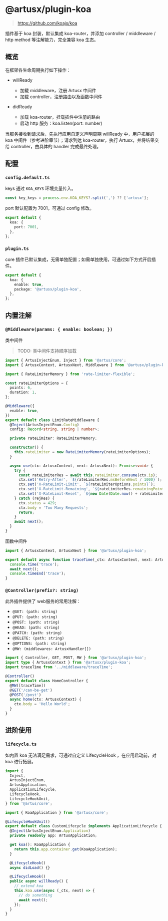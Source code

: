 # @artusx/plugin-koa

> <https://github.com/koajs/koa>

插件基于 koa 封装，默认集成 koa-router，并添加 controller / middleware / http method 等注解能力，完全兼容 koa 生态。

## 概览

在框架各生命周期执行如下操作：

- willReady

  - 加载 middleware，注册 Artusx 中间件
  - 加载 controller，注册路由以及函数中间件

- didReady
  - 加载 koa-router，挂载插件中注册的路由
  - 启动 http 服务：koa.listen(port: number)

当服务接收到请求后，先执行应用自定义声明周期 willReady 中，用户拓展的 koa 中间件（参考进阶章节）；请求到达 koa-router，执行 Artusx，并将结果交给 controller，由具体的 handler 完成最终处理。

## 配置

### `config.default.ts`

keys 通过 `KOA_KEYS` 环境变量传入。

```ts
const key_keys = process.env.KOA_KEYS?.split(',') ?? ['artusx'];
```

port 默认配置为 7001，可通过 config 修改。

```ts
export default {
  koa: {
    port: 7001,
  },
};
```

### `plugin.ts`

core 插件已默认集成，无需单独配置；如需单独使用，可通过如下方式开启插件。

```ts
export default {
  koa: {
    enable: true,
    package: '@artusx/plugin-koa',
  },
};
```

## 内置注解

### `@Middleware(params: { enable: boolean; })`

类中间件

> TODO: 类中间件支持顺序加载

```ts
import { ArtusInjectEnum, Inject } from '@artus/core';
import { ArtusxContext, ArtusxNext, Middleware } from '@artusx/plugin-koa';

import { RateLimiterMemory } from 'rate-limiter-flexible';

const rateLimiterOptions = {
  points: 6,
  duration: 1,
};

@Middleware({
  enable: true,
})
export default class LimitRateMiddleware {
  @Inject(ArtusInjectEnum.Config)
  config: Record<string, string | number>;

  private rateLimiter: RateLimiterMemory;

  constructor() {
    this.rateLimiter = new RateLimiterMemory(rateLimiterOptions);
  }

  async use(ctx: ArtusxContext, next: ArtusxNext): Promise<void> {
    try {
      const rateLimiterRes = await this.rateLimiter.consume(ctx.ip);
      ctx.set('Retry-After', `${rateLimiterRes.msBeforeNext / 1000}`);
      ctx.set('X-RateLimit-Limit', `${rateLimiterOptions.points}`);
      ctx.set('X-RateLimit-Remaining', `${rateLimiterRes.remainingPoints}`);
      ctx.set('X-RateLimit-Reset', `${new Date(Date.now() + rateLimiterRes.msBeforeNext)}`);
    } catch (rejRes) {
      ctx.status = 429;
      ctx.body = 'Too Many Requests';
      return;
    }
    await next();
  }
}
```

函数中间件

```ts
import { ArtusxContext, ArtusxNext } from '@artusx/plugin-koa';

export default async function traceTime(_ctx: ArtusxContext, next: ArtusxNext): Promise<void> {
  console.time('trace');
  await next();
  console.timeEnd('trace');
}
```

### `@Controller(prefix?: string)`

此外插件提供了 web服务的常用注解：

- `@GET: (path: string)`
- `@PUT: (path: string)`
- `@POST: (path: string)`
- `@HEAD: (path: string)`
- `@PATCH: (path: string)`
- `@DELETE: (path: string)`
- `@OPTIONS: (path: string)`
- `@MW: (middlewares: ArtusxHandler[])`

```ts
import { Controller, GET, POST, MW } from '@artusx/plugin-koa';
import type { ArtusxContext } from '@artusx/plugin-koa';
import traceTime from '../middleware/traceTime';

@Controller()
export default class HomeController {
  @MW([traceTime])
  @GET('/can-be-get')
  @POST('/post')
  async home(ctx: ArtusxContext) {
    ctx.body = 'Hello World';
  }
}
```

## 进阶使用

### `lifecycle.ts`

如内置 koa 无法满足需求，可通过自定义 LifecycleHook ，在应用启动前，对 koa 进行拓展。

```ts
import {
  Inject,
  ArtusInjectEnum,
  ArtusApplication,
  ApplicationLifecycle,
  LifecycleHook,
  LifecycleHookUnit,
} from '@artus/core';

import { KoaApplication } from '@artusx/core';

@LifecycleHookUnit()
export default class CustomLifecycle implements ApplicationLifecycle {
  @Inject(ArtusInjectEnum.Application)
  private readonly app: ArtusApplication;

  get koa(): KoaApplication {
    return this.app.container.get(KoaApplication);
  }

  @LifecycleHook()
  async didLoad() {}

  @LifecycleHook()
  public async willReady() {
    // extend koa
    this.koa.use(async (_ctx, next) => {
      // do something
      await next();
    });
  }
}
```
